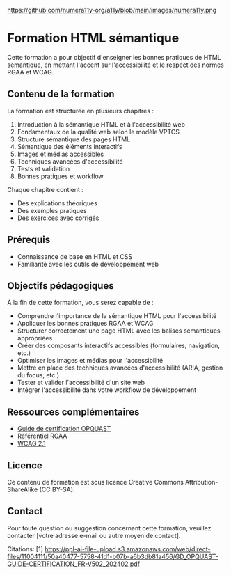 https://github.com/numera11y-org/a11y/blob/main/images/numera11y.png

# Formation HTML sémantique

Cette formation a pour objectif d'enseigner les bonnes pratiques de HTML sémantique, en mettant l'accent sur l'accessibilité et le respect des normes RGAA et WCAG.

## Contenu de la formation

La formation est structurée en plusieurs chapitres :

1. Introduction à la sémantique HTML et à l'accessibilité web
2. Fondamentaux de la qualité web selon le modèle VPTCS
3. Structure sémantique des pages HTML
4. Sémantique des éléments interactifs
5. Images et médias accessibles
6. Techniques avancées d'accessibilité
7. Tests et validation
8. Bonnes pratiques et workflow

Chaque chapitre contient :
- Des explications théoriques
- Des exemples pratiques
- Des exercices avec corrigés

## Prérequis

- Connaissance de base en HTML et CSS
- Familiarité avec les outils de développement web

## Objectifs pédagogiques

À la fin de cette formation, vous serez capable de :

- Comprendre l'importance de la sémantique HTML pour l'accessibilité
- Appliquer les bonnes pratiques RGAA et WCAG
- Structurer correctement une page HTML avec les balises sémantiques appropriées
- Créer des composants interactifs accessibles (formulaires, navigation, etc.)
- Optimiser les images et médias pour l'accessibilité
- Mettre en place des techniques avancées d'accessibilité (ARIA, gestion du focus, etc.)
- Tester et valider l'accessibilité d'un site web
- Intégrer l'accessibilité dans votre workflow de développement

## Ressources complémentaires

- [Guide de certification OPQUAST](lien_vers_le_guide)
- [Référentiel RGAA](https://www.numerique.gouv.fr/publications/rgaa-accessibilite/)
- [WCAG 2.1](https://www.w3.org/TR/WCAG21/)

## Licence

Ce contenu de formation est sous licence Creative Commons Attribution-ShareAlike (CC BY-SA).

## Contact

Pour toute question ou suggestion concernant cette formation, veuillez contacter [votre adresse e-mail ou autre moyen de contact].

Citations:
[1] https://ppl-ai-file-upload.s3.amazonaws.com/web/direct-files/11004111/50a40477-5758-41d1-b07b-a6b3db81a456/GD_OPQUAST-GUIDE-CERTIFICATION_FR-V502_202402.pdf
